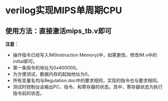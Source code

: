 # verilog实现MIPS单周期CPU
## 使用方法：直接激活mips_tb.v即可 #

**注意**：

* 操作指令已经写入IM(Instruction Memory)中，如需更改，修改IM.v中的initial即可。
* 第一条指令的地址为0x400000。
* 为方便测试，数据内存的起始地址为0。
* 所有变量名均与Regulation.doc中的要求相同，实现的指令也与要求相同。
* 测试时控制台会输出PC、指令、和寄存器的状态。其中，寄存器状态为执行指令前的状态。